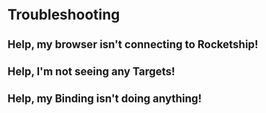# Troubleshooting

## Help, my browser isn't connecting to Rocketship!

## Help, I'm not seeing any Targets!

## Help, my Binding isn't doing anything!